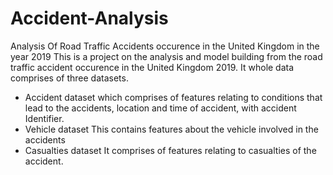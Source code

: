 # Accident-Analysis
Analysis Of Road Traffic Accidents occurence in the United Kingdom in the year 2019
This is a project on the analysis and model building from the road traffic accident occurence in the United Kingdom 2019. It whole data comprises of three datasets.

- Accident dataset which comprises of features relating to conditions that lead to the accidents, location and time of accident, with accident Identifier.
- Vehicle dataset This contains features about the vehicle involved in the accidents
- Casualties dataset It comprises of features relating to casualties of the accident.

